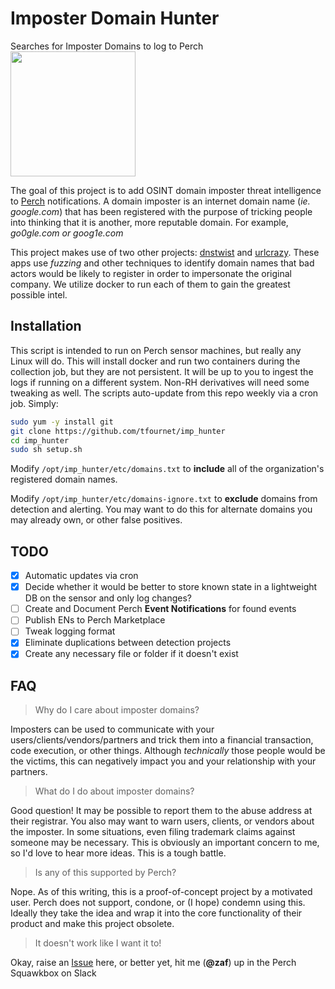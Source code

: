 # Imposter Domain Hunter

Searches for Imposter Domains to log to Perch                                             <img src="https://images-wixmp-ed30a86b8c4ca887773594c2.wixmp.com/f/4a243a29-186e-46e2-b5fd-3581c92b8930/dcxu6pa-5d6745bc-1fc8-4550-bcad-7fdba59e2727.png?token=eyJ0eXAiOiJKV1QiLCJhbGciOiJIUzI1NiJ9.eyJzdWIiOiJ1cm46YXBwOiIsImlzcyI6InVybjphcHA6Iiwib2JqIjpbW3sicGF0aCI6IlwvZlwvNGEyNDNhMjktMTg2ZS00NmUyLWI1ZmQtMzU4MWM5MmI4OTMwXC9kY3h1NnBhLTVkNjc0NWJjLTFmYzgtNDU1MC1iY2FkLTdmZGJhNTllMjcyNy5wbmcifV1dLCJhdWQiOlsidXJuOnNlcnZpY2U6ZmlsZS5kb3dubG9hZCJdfQ.3y58HPfHQio7Dwmyk_N6NRVjpflKeZN4XOS6tB_0TmA" width=200>

The goal of this project is to add OSINT domain imposter threat intelligence to [Perch](https://www.perchsecurity.com) notifications.
A domain imposter is an internet domain name (*ie. google.com*) that has been registered with the purpose of tricking people into thinking that it is another, more reputable domain. For example, *go0gle.com or goog1e.com*

This project makes use of two other projects: [dnstwist](https://github.com/elceef/dnstwist) and [urlcrazy](https://github.com/urbanadventurer/urlcrazy). These apps use _fuzzing_ and other techniques to identify domain names that bad actors would be likely to register in order to impersonate the original company. We utilize docker to run each of them to gain the greatest possible intel.

## Installation
This script is intended to run on Perch sensor machines, but really any Linux will do. This will install docker and run two containers during the collection job, but they are not persistent. It will be up to you to ingest the logs if running on a different system. Non-RH derivatives will need some tweaking as well. The scripts auto-update from this repo weekly via a cron job. 
Simply:
```bash
sudo yum -y install git
git clone https://github.com/tfournet/imp_hunter
cd imp_hunter
sudo sh setup.sh
```
Modify `/opt/imp_hunter/etc/domains.txt` to **include** all of the organization's registered domain names.

Modify `/opt/imp_hunter/etc/domains-ignore.txt` to **exclude** domains from detection and alerting. You may want to do this for alternate domains you may already own, or other false positives.


## TODO
- [X] Automatic updates via cron
- [X] Decide whether it would be better to store known state in a lightweight DB on the sensor and only log changes?
- [ ] Create and Document Perch **Event Notifications** for found events
- [ ] Publish ENs to Perch Marketplace
- [ ] Tweak logging format
- [X] Eliminate duplications between detection projects
- [X] Create any necessary file or folder if it doesn't exist

## FAQ

> Why do I care about imposter domains?

Imposters can be used to communicate with your users/clients/vendors/partners and trick them into a financial transaction, code execution, or other things. Although *technically* those people would be the victims, this can negatively impact you and your relationship with your partners.

> What do I do about imposter domains?

Good question! It may be possible to report them to the abuse address at their registrar. You also may want to warn users, clients, or vendors about the imposter. In some situations, even filing trademark claims against someone may be necessary. This is obviously an important concern to me, so I'd love to hear more ideas. This is a tough battle. 

> Is any of this supported by Perch?

Nope. As of this writing, this is a proof-of-concept project by a motivated user. Perch does not support, condone, or (I hope) condemn using this. Ideally they take the idea and wrap it into the core functionality of their product and make this project obsolete. 

> It doesn't work like I want it to! 

Okay, raise an [Issue](https://github.com/tfournet/imp_hunter/issues) here, or better yet, hit me (**@zaf**) up in the Perch Squawkbox on Slack



